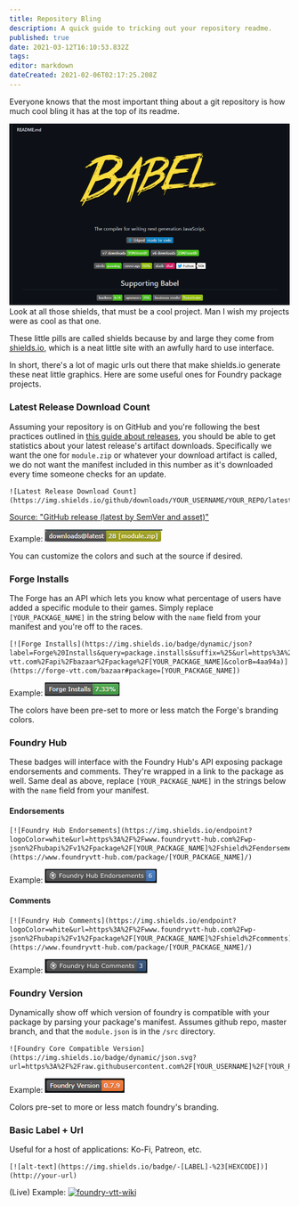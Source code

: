 ```yaml
---
title: Repository Bling
description: A quick guide to tricking out your repository readme.
published: true
date: 2021-03-12T16:10:53.832Z
tags: 
editor: markdown
dateCreated: 2021-02-06T02:17:25.208Z
---
```


Everyone knows that the most important thing about a git repository is how much cool bling it has at the top of its readme.

![babel-bling.png](/development/guides/repo-bling/babel-bling.png)
Look at all those shields, that must be a cool project. Man I wish my projects were as cool as that one.

These little pills are called shields because by and large they come from [shields.io](https://shields.io/), which is a neat little site with an awfully hard to use interface.

In short, there's a lot of magic urls out there that make shields.io generate these neat little graphics. Here are some useful ones for Foundry package projects.

### Latest Release Download Count

Assuming your repository is on GitHub and you're following the best practices outlined in [this guide about releases](https://foundryvtt.wiki/en/development/guides/releases-and-history), you should be able to get statistics about your latest release's artifact downloads. Specifically we want the one for `module.zip` or whatever your download artifact is called, we do not want the manifest included in this number as it's downloaded every time someone checks for an update.

```
![Latest Release Download Count](https://img.shields.io/github/downloads/YOUR_USERNAME/YOUR_REPO/latest/module.zip)
```
[Source: "GitHub release (latest by SemVer and asset)"](https://shields.io/category/downloads)

Example:
![downloads-at-latest.png](/development/guides/repo-bling/downloads-at-latest.png)

You can customize the colors and such at the source if desired.

### Forge Installs

The Forge has an API which lets you know what percentage of users have added a specific module to their games. Simply replace `[YOUR_PACKAGE_NAME]` in the string below with the `name` field from your manifest and you're off to the races.

```
[![Forge Installs](https://img.shields.io/badge/dynamic/json?label=Forge%20Installs&query=package.installs&suffix=%25&url=https%3A%2F%2Fforge-vtt.com%2Fapi%2Fbazaar%2Fpackage%2F[YOUR_PACKAGE_NAME]&colorB=4aa94a)](https://forge-vtt.com/bazaar#package=[YOUR_PACKAGE_NAME])
```
Example:
![forge-installs.png](/development/guides/repo-bling/forge-installs.png)

The colors have been pre-set to more or less match the Forge's branding colors.

### Foundry Hub
These badges will interface with the Foundry Hub's API exposing package endorsements and comments. They're wrapped in a link to the package as well. Same deal as above, replace `[YOUR_PACKAGE_NAME]` in the strings below with the `name` field from your manifest.

#### Endorsements

```
[![Foundry Hub Endorsements](https://img.shields.io/endpoint?logoColor=white&url=https%3A%2F%2Fwww.foundryvtt-hub.com%2Fwp-json%2Fhubapi%2Fv1%2Fpackage%2F[YOUR_PACKAGE_NAME]%2Fshield%2Fendorsements)](https://www.foundryvtt-hub.com/package/[YOUR_PACKAGE_NAME]/)
```

Example:
![hub-endorsements.png](/development/guides/repo-bling/hub-endorsements.png)

#### Comments
```
[![Foundry Hub Comments](https://img.shields.io/endpoint?logoColor=white&url=https%3A%2F%2Fwww.foundryvtt-hub.com%2Fwp-json%2Fhubapi%2Fv1%2Fpackage%2F[YOUR_PACKAGE_NAME]%2Fshield%2Fcomments)](https://www.foundryvtt-hub.com/package/[YOUR_PACKAGE_NAME]/)
```

Example:
![hub-endorsements.png](/development/guides/repo-bling/hub-comments.png)


### Foundry Version

Dynamically show off which version of foundry is compatible with your package by parsing your package's manifest. Assumes github repo, master branch, and that the `module.json` is in the `/src` directory.

```
![Foundry Core Compatible Version](https://img.shields.io/badge/dynamic/json.svg?url=https%3A%2F%2Fraw.githubusercontent.com%2F[YOUR_USERNAME]%2F[YOUR_REPO]%2Fmaster%2Fsrc%2Fmodule.json&label=Foundry%20Version&query=$.compatibleCoreVersion&colorB=orange)
```

Example:
![unknown.png](/unknown.png)

Colors pre-set to more or less match foundry's branding.


### Basic Label + Url

Useful for a host of applications: Ko-Fi, Patreon, etc.

```
[![alt-text](https://img.shields.io/badge/-[LABEL]-%23[HEXCODE])](http://your-url)
```

(Live) Example:
[![foundry-vtt-wiki](https://img.shields.io/badge/-foundryvtt.wiki-%23FFA500)](https://foundryvtt.wiki/)


